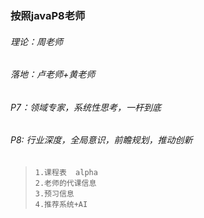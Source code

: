 ### 按照javaP8老师
###### 理论：周老师
###### 落地：卢老师+黄老师
###### P7：领域专家，系统性思考，一杆到底
###### P8:  行业深度，全局意识，前瞻规划，推动创新
>     1.课程表  alpha  
>     2.老师的代课信息  
>     3.预习信息  
>     4.推荐系统+AI  
